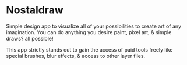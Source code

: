 # Nostaldraw

Simple design app to visualize all of your possibilities to create art of any imagination. You can do anything you desire paint, pixel art, & simple draws? all possible!

This app strictly stands out to gain the access of paid tools freely like special brushes, blur effects, & access to other layer files.

